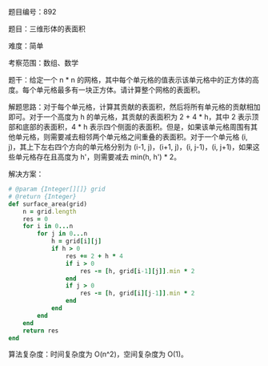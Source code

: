 题目编号：892

题目：三维形体的表面积

难度：简单

考察范围：数组、数学

题干：给定一个 n * n 的网格，其中每个单元格的值表示该单元格中的正方体的高度。每个单元格最多有一块正方体。请计算整个网格的表面积。

解题思路：对于每个单元格，计算其贡献的表面积，然后将所有单元格的贡献相加即可。对于一个高度为 h 的单元格，其贡献的表面积为 2 + 4 * h，其中 2 表示顶部和底部的表面积，4 * h 表示四个侧面的表面积。但是，如果该单元格周围有其他单元格，则需要减去相邻两个单元格之间重叠的表面积。对于一个单元格 (i, j)，其上下左右四个方向的单元格分别为 (i-1, j)，(i+1, j)，(i, j-1)，(i, j+1)，如果这些单元格存在且高度为 h'，则需要减去 min(h, h') * 2。

解决方案：

```ruby
# @param {Integer[][]} grid
# @return {Integer}
def surface_area(grid)
    n = grid.length
    res = 0
    for i in 0...n
        for j in 0...n
            h = grid[i][j]
            if h > 0
                res += 2 + h * 4
                if i > 0
                    res -= [h, grid[i-1][j]].min * 2
                end
                if j > 0
                    res -= [h, grid[i][j-1]].min * 2
                end
            end
        end
    end
    return res
end
```

算法复杂度：时间复杂度为 O(n^2)，空间复杂度为 O(1)。